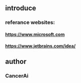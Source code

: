 ## introduce
### referance websites:
#### https://www.microsoft.com
#### https://www.jetbrains.com/idea/

## author
### CancerAi